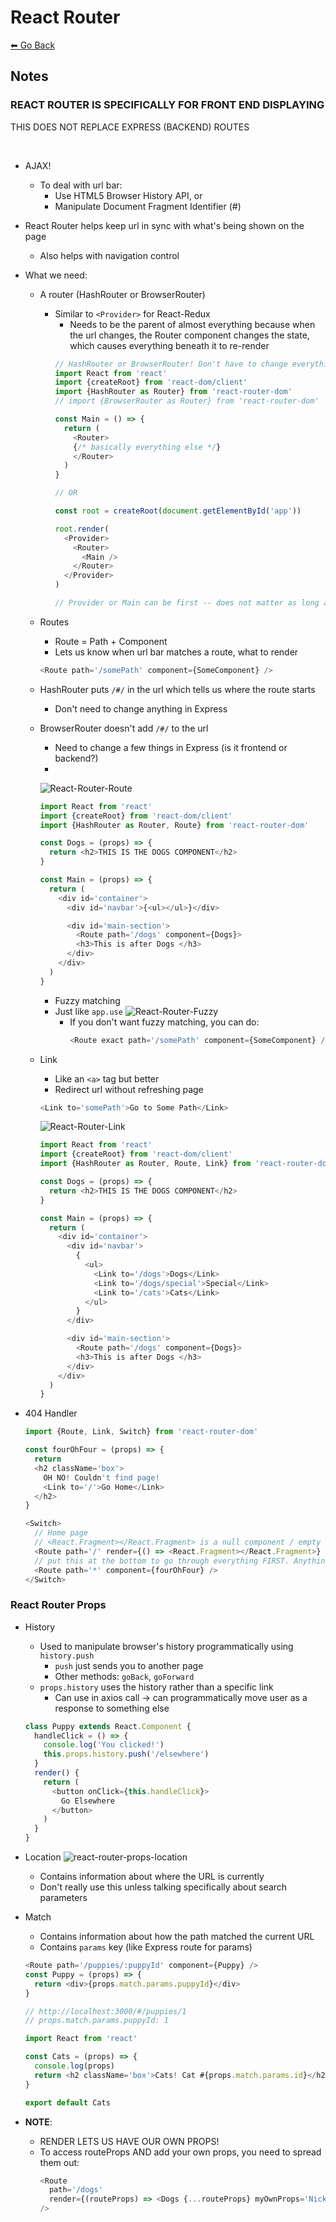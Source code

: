 # React Router
[⬅ Go Back](/week4.md)

## Notes
### **REACT ROUTER IS SPECIFICALLY FOR FRONT END DISPLAYING**
THIS DOES NOT REPLACE EXPRESS (BACKEND) ROUTES

<br>

- AJAX!
  - To deal with url bar:
    - Use HTML5 Browser History API, or
    - Manipulate Document Fragment Identifier (#)

- React Router helps keep url in sync with what's being shown on the page
  - Also helps with navigation control

- What we need:
  - A router (HashRouter or BrowserRouter)
    - Similar to `<Provider>` for React-Redux
      - Needs to be the parent of almost everything because when the url changes, the Router component changes the state, which causes everything beneath it to re-render
      ```Javascript
      // HashRouter or BrowserRouter! Don't have to change everything else :)
      import React from 'react'
      import {createRoot} from 'react-dom/client'
      import {HashRouter as Router} from 'react-router-dom'
      // import {BrowserRouter as Router} from 'react-router-dom'

      const Main = () => {
        return (
          <Router>
          {/* basically everything else */}
          </Router>
        )
      }

      // OR

      const root = createRoot(document.getElementById('app'))

      root.render(
        <Provider>
          <Router>
            <Main />
          </Router>
        </Provider>
      )

      // Provider or Main can be first -- does not matter as long as Main is wrapped
      ```

  - Routes
    - Route = Path + Component
    - Lets us know when url bar matches a route, what to render
    ```Javascript
    <Route path='/somePath' component={SomeComponent} />
    ```
  - HashRouter puts `/#/` in the url which tells us where the route starts
    - Don't need to change anything in Express
  - BrowserRouter doesn't add `/#/` to the url
    - Need to change a few things in Express (is it frontend or backend?)
    - 

    ![React-Router-Route](/images/react-router-route.png)

    ```Javascript
    import React from 'react'
    import {createRoot} from 'react-dom/client'
    import {HashRouter as Router, Route} from 'react-router-dom'

    const Dogs = (props) => {
      return <h2>THIS IS THE DOGS COMPONENT</h2>
    }

    const Main = (props) => {
      return (
        <div id='container'>
          <div id='navbar'>{<ul></ul>}</div>

          <div id='main-section'>
            <Route path='/dogs' component={Dogs}>
            <h3>This is after Dogs </h3>
          </div>
        </div>
      )
    }
    ```
    - Fuzzy matching 
    - Just like `app.use`
    ![React-Router-Fuzzy](/images/react-router-fuzzy.png)
      - If you don't want fuzzy matching, you can do:
        ```Javascript
        <Route exact path='/somePath' component={SomeComponent} />
        ```
  - Link
    - Like an `<a>` tag but better
    - Redirect url without refreshing page
    ```Javascript
    <Link to='somePath'>Go to Some Path</Link>
    ```

    ![React-Router-Link](/images/react-router-link.png)
    ```Javascript
    import React from 'react'
    import {createRoot} from 'react-dom/client'
    import {HashRouter as Router, Route, Link} from 'react-router-dom'

    const Dogs = (props) => {
      return <h2>THIS IS THE DOGS COMPONENT</h2>
    }

    const Main = (props) => {
      return (
        <div id='container'>
          <div id='navbar'>
            {
              <ul>
                <Link to='/dogs'>Dogs</Link>
                <Link to='/dogs/special'>Special</Link>
                <Link to='/cats'>Cats</Link>
              </ul>
            }
          </div>

          <div id='main-section'>
            <Route path='/dogs' component={Dogs}>
            <h3>This is after Dogs </h3>
          </div>
        </div>
      )
    }
    ```
- 404 Handler
  ```Javascript
  import {Route, Link, Switch} from 'react-router-dom'

  const fourOhFour = (props) => {
    return 
    <h2 className='box'>
      OH NO! Couldn't find page!
      <Link to='/'>Go Home</Link>
    </h2>
  }

  <Switch>
    // Home page
    // <React.Fragment></React.Fragment> is a null component / empty page
    <Route path='/' render={() => <React.Fragment></React.Fragment>} />
    // put this at the bottom to go through everything FIRST. Anything that doesn't match the routes above '*' will return the fourOhFour
    <Route path='*' component={fourOhFour} />
  </Switch>
  ```


### React Router Props
  - History
    - Used to manipulate browser's history programmatically using `history.push`
      - `push` just sends you to another page
      - Other methods: `goBack`, `goForward`
    - `props.history` uses the history rather than a specific link
      - Can use in axios call -> can programmatically move user as a response to something else
    ```Javascript
    class Puppy extends React.Component {
      handleClick = () => {
        console.log('You clicked!')
        this.props.history.push('/elsewhere')
      }
      render() {
        return (
          <button onClick={this.handleClick}>
            Go Elsewhere
          </button>
        )
      }
    }
    ```

  - Location
    ![react-router-props-location](/images/react-router-props-location.png)
    - Contains information about where the URL is currently
    - Don't really use this unless talking specifically about search parameters

  - Match
    - Contains information about how the path matched the current URL
    - Contains `params` key (like Express route for params)
    ```Javascript
    <Route path='/puppies/:puppyId' component={Puppy} />
    const Puppy = (props) => {
      return <div>{props.match.params.puppyId}</div>
    }

    // http://localhost:3000/#/puppies/1
    // props.match.params.puppyId: 1
    ```

    ```Javascript
    import React from 'react'  

    const Cats = (props) => {
      console.log(props)
      return <h2 className='box'>Cats! Cat #{props.match.params.id}</h2>
    }

    export default Cats
    ```
  - **NOTE**: 
    - RENDER LETS US HAVE OUR OWN PROPS!
    - To access routeProps AND add your own props, you need to spread them out:
      ```Javascript
      <Route
        path='/dogs'
        render={(routeProps) => <Dogs {...routeProps} myOwnProps='Nicky' /> }
      />
      ```